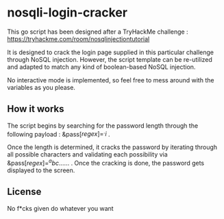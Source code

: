 # nosqli-login-cracker
This go script has been designed after a TryHackMe challenge : https://tryhackme.com/room/nosqlinjectiontutorial

It is designed to crack the login page supplied in this particular challenge through NoSQL injection.
However, the script template can be re-utilized and adapted to match any kind of boolean-based NoSQL injection. 

No interactive mode is implemented, so feel free to mess around with the variables as you please.

## How it works
The script begins by searching for the password length through the following payload : <SNIP>&pass[$regex]=^.{i}$</SNIP> .

Once the length is determined, it cracks the password by iterating through all possible characters and validating each possibility via <SNIP>&pass[$regex]=^abc......$</SNIP> .
Once the cracking is done, the password gets displayed to the screen.

## License 
No f\*cks given do whatever you want
